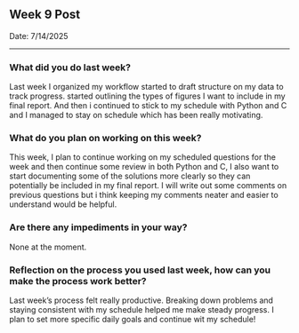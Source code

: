 ## Week 9 Post 

Date: 7/14/2025

---

### What did you do last week?
Last week I organized my workflow started to draft structure on my data to track progress. started outlining the types of figures I want to include in my final report. And then i continued to stick to my schedule with Python and C and  I managed to stay on schedule which has been really motivating.

### What do you plan on working on this week?
This week, I plan to continue working on my scheduled questions for the week and then continue some review in both Python and C, I also want to start documenting some of the solutions more clearly so they can potentially be included in my final report. I will write out some comments on previous questions but i think keeping my comments neater and easier to understand would be helpful.

### Are there any impediments in your way?
None at the moment.

### Reflection on the process you used last week, how can you make the process work better?
Last week’s process felt really productive. Breaking down problems and staying consistent with my schedule helped me make steady progress. I plan to set more specific daily goals and continue wit my schedule!
